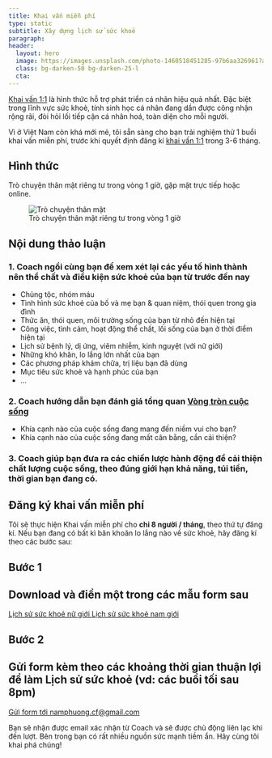 ```yaml
---
title: Khai vấn miễn phí
type: static
subtitle: Xây dựng lịch sử sức khoẻ
paragraph:
header:
  layout: hero
  image: https://images.unsplash.com/photo-1460518451285-97b6aa326961?auto=format&fit=crop&w=1000
  class: bg-darken-50 bg-darken-25-l
  cta:
---
```


[Khai vấn 1:1](/1-on-1-coaching) là hình thức hỗ trợ phát triển cá nhân hiệu quả nhất. Đặc biệt trong lĩnh vực sức khoẻ, tính sinh học cá nhân đang dần được công nhận rộng rãi, đòi hỏi lối tiếp cận cá nhân hoá, toàn diện cho mỗi người.

Vì ở Việt Nam còn khá mới mẻ, tôi sẵn sàng cho bạn trải nghiệm thử 1 buổi khai vấn miễn phí, trước khi quyết định đăng kí [khai vấn 1:1](/1-on-1-coaching) trong 3-6 tháng.

## Hình thức

Trò chuyện thân mật riêng tư trong vòng 1 giờ, gặp mặt trực tiếp hoặc online.

<figure class="full tc">
  <img src="https://images.unsplash.com/1/bag-and-hands.jpg?fit=crop&w=1600&h=400" alt="Trò chuyện thân mật" class="w-100">
  <figcaption>Trò chuyện thân mật riêng tư trong vòng 1 giờ</figcaption>
</figure>

## Nội dung thảo luận

<h3 class="i fw3">1. Coach ngồi cùng bạn để xem xét lại các yếu tố hình thành nên thể chất và điều kiện sức khoẻ của bạn từ trước đến nay</h3>

  * Chủng tộc, nhóm máu
  * Tình hình sức khoẻ của bố và mẹ bạn & quan niệm, thói quen trong gia đình
  * Thức ăn, thói quen, môi trường sống của bạn từ nhỏ đến hiện tại
  * Công việc, tình cảm, hoạt động thể chất, lối sống của bạn ở thời điểm hiện tại
  * Lịch sử bệnh lý, dị ứng, viêm nhiễm, kinh nguyệt (với nữ giới)
  * Những khó khăn, lo lắng lớn nhất của bạn
  * Các phương pháp khám chữa, trị liệu bạn đã dùng
  * Mục tiêu sức khoẻ và hạnh phúc của bạn
  * …

<h3 class="i fw3">
  2. Coach hướng dẫn bạn đánh giá tổng quan
  <a href="/posts/vong-tron-cuoc-song-cong-cu-danh-gia-suc-khoe-cua-health-coach" target="_blank">Vòng tròn cuộc sống</a>
</h3>

  * Khía cạnh nào của cuộc sống đang mang đến niềm vui cho bạn?
  * Khía cạnh nào của cuộc sống đang mất cân bằng, cần cải thiện?

<h3 class="i fw3">3. Coach giúp bạn đưa ra các chiến lược hành động để cải thiện chất lượng cuộc sống, theo đúng giới hạn khả năng, túi tiền, thời gian bạn đang có.</h3>

## Đăng ký khai vấn miễn phí
Tôi sẽ thực hiện Khai vấn miễn phí cho __chỉ 8 người / tháng__, theo thứ tự đăng kí. Nếu bạn đang có bất kì băn khoăn lo lắng nào về sức khoẻ, hãy đăng kí theo các bước sau:

<article class="mw7 center ph3 ph5-ns tc pv3 pv5-ns bg-light-gray mid-gray">
  <h1 class="fw6 f3 f2-ns lh-title mt0 mb3">
    Bước 1
  </h1>
  <h2 class="fw3 f4 lh-copy mt0 mb3">
    Download và điền một trong các mẫu form sau
  </h2>
  <div>
    <a class="f5 br-pill dark-blue no-underline ba grow pv2 ph3 mr3 mb2 dib hover-dark-blue"
      href="https://drive.google.com/file/d/0B0akJ4Ogg464TWJVSnV4ZWZPSU0/view?usp=sharing">
      Lịch sử sức khoẻ nữ giới
    </a>
    <a class="f5 br-pill dark-blue no-underline ba grow pv2 ph3 dib hover-dark-blue"
      href="https://drive.google.com/file/d/0B0akJ4Ogg464VGJvdFdJRlhWdms/view?usp=sharing">
      Lịch sử sức khoẻ nam giới
    </a>
  </div>
</article>

<article class="mw7 center ph3 ph5-ns tc pv3 pv5-ns bg-light-gray mid-gray mt4">
  <h1 class="fw6 f3 f2-ns lh-title mt0 mb3">
    Bước 2
  </h1>
  <h2 class="fw3 f4 lh-copy mt0 mb3">
    Gửi form kèm theo các khoảng thời gian thuận lợi để làm Lịch sử sức khoẻ
    (vd: các buổi tối sau 8pm)
  </h2>
  <p class="fw1 f5 mt0 mb3">

  </p>
  <div>
  <a class="f5 bg-dark-blue no-underline washed-blue ba b--dark-blue grow pv2 ph3 dib mr3 mb2 hover-white"
    href="mailto:namphuong.cf@gmail.com">
    Gửi form tới namphuong.cf@gmail.com
  </a>
  </div>
</article>

Bạn sẽ nhận được email xác nhận từ Coach và sẽ được chủ động liên lạc khi đến lượt.
Bên trong bạn có rất nhiều nguồn sức mạnh tiềm ẩn. Hãy cùng tôi khai phá chúng!
